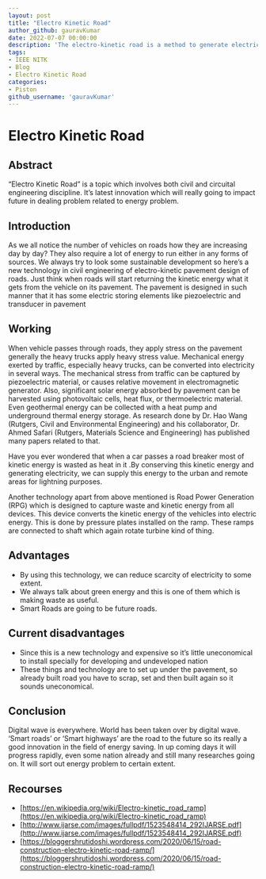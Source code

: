 ```yaml
---
layout: post
title: "Electro Kinetic Road"
author_github: gauravKumar
date: 2022-07-07 00:00:00
description: 'The electro-kinetic road is a method to generate electricity by harnessing the kinetic energy of automobiles that drive over the ramp'
tags:
- IEEE NITK
- Blog
- Electro Kinetic Road
categories:
- Piston
github_username: 'gauravKumar'
---
```


# Electro Kinetic Road

## Abstract

“Electro Kinetic Road” is a topic which involves both civil and circuital engineering discipline. It’s latest innovation which will really going to impact future in dealing problem related to energy problem.

## Introduction

As we all notice the number of vehicles on roads how they are increasing day by day? They also require a lot of energy to run either in any forms of sources. We always try to look some sustainable development so here’s a new technology in civil engineering of electro-kinetic pavement design of roads. Just think when roads will start returning the kinetic energy what it gets from the vehicle on its pavement. The pavement is designed in such manner that it has some electric storing elements like piezoelectric and transducer in pavement

## Working

When vehicle passes through roads, they apply stress on the pavement generally the heavy trucks apply heavy stress value. Mechanical energy exerted by traffic, especially heavy trucks, can be converted into electricity in several ways. The mechanical stress from traffic can be captured by piezoelectric material, or causes relative movement in electromagnetic generator. Also, significant solar energy absorbed by pavement can be harvested using photovoltaic cells, heat flux, or thermoelectric material. Even geothermal energy can be collected with a heat pump and underground thermal energy storage. As research done by Dr. Hao Wang (Rutgers, Civil and Environmental Engineering) and his collaborator, Dr. Ahmed Safari (Rutgers, Materials Science and Engineering) has published many papers related to that.

Have you ever wondered that when a car passes a road breaker most of kinetic energy is wasted as heat in it .By conserving this kinetic energy and generating electricity, we can supply this energy to the urban and remote areas for lightning purposes.

Another technology apart from above mentioned is Road Power Generation (RPG) which is designed to capture waste and kinetic energy from all devices. This device converts the kinetic energy of the vehicles into electric energy. This is done by pressure plates installed on the ramp. These ramps are connected to shaft which again rotate turbine kind of thing.

##  Advantages

- By using this technology, we can reduce scarcity of electricity to some extent.
- We always talk about green energy and this is one of them which is making waste as useful.
- Smart Roads are going to be future roads.

## Current disadvantages

- Since this is a new technology and expensive so it’s little uneconomical to install specially for developing and undeveloped nation
- These things and technology are to set up under the pavement, so already built road you have to scrap, set and then built again so it sounds uneconomical.
 
## Conclusion

Digital wave is everywhere. World has been taken over by digital wave. ‘Smart roads’ or ‘Smart highways’ are the road to the future so its really a good innovation in the field of energy saving. In up coming days it will progress rapidly, even some nation already and still many researches going on. It will sort  out energy problem to certain extent.

## Recourses

- [https://en.wikipedia.org/wiki/Electro-kinetic_road_ramp](https://en.wikipedia.org/wiki/Electro-kinetic_road_ramp)
- [http://www.ijarse.com/images/fullpdf/1523548414_292IJARSE.pdf](http://www.ijarse.com/images/fullpdf/1523548414_292IJARSE.pdf)
- [https://bloggershrutidoshi.wordpress.com/2020/06/15/road-construction-electro-kinetic-road-ramp/](https://bloggershrutidoshi.wordpress.com/2020/06/15/road-construction-electro-kinetic-road-ramp/)
